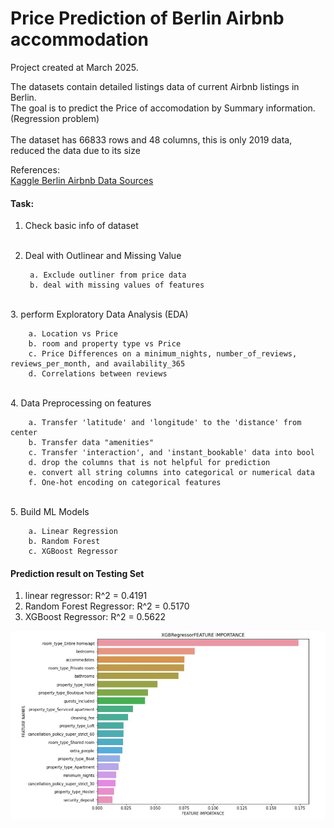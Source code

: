 # Price Prediction of Berlin Airbnb accommodation

Project created at March 2025.

The datasets contain detailed listings data of current Airbnb listings in Berlin. <br>
The goal is to predict the Price of accomodation by Summary information. (Regression problem)<br>
 <br>
The dataset has 66833 rows and 48 columns, this is only 2019 data, reduced the data due to its size
 <br>

References: <br>
[Kaggle Berlin Airbnb Data Sources](https://www.kaggle.com/datasets/thedevastator/berlin-airbnb-ratings-how-hosts-measure-up) <br>

#### Task: 

1. Check basic info of dataset
<br><br>
2. Deal with Outlinear and Missing Value

        a. Exclude outliner from price data
        b. deal with missing values of features
<br>
3. perform Exploratory Data Analysis (EDA)

        a. Location vs Price
        b. room and property type vs Price
        c. Price Differences on a minimum_nights, number_of_reviews, reviews_per_month, and availability_365
        d. Correlations between reviews

<br>
4. Data Preprocessing on features

        a. Transfer 'latitude' and 'longitude' to the 'distance' from center
        b. Transfer data "amenities"
        c. Transfer 'interaction', and 'instant_bookable' data into bool
        d. drop the columns that is not helpful for prediction
        e. convert all string columns into categorical or numerical data 
        f. One-hot encoding on categorical features

<br>
5. Build ML Models 

        a. Linear Regression
        b. Random Forest
        c. XGBoost Regressor
        
#### Prediction result on Testing Set

1. linear regressor: R^2 = 0.4191
2. Random Forest Regressor: R^2 =  0.5170
3. XGBoost Regressor: R^2 = 0.5622

![subsmission result](https://github.com/vivianchang2019/Berlin_Airbnb_Price_Prediction/blob/master/result/Airbnb_feature_importance.JPG?raw=true)